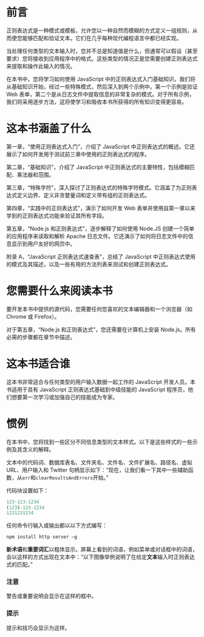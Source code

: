 # 前言

正则表达式是一种模式或模板，允许您以一种自然而模糊的方式定义一组规则，从而使您能够匹配和验证文本。它们在几乎每种现代编程语言中都已经实现。

当处理任何类型的文本输入时，您并不总是知道值是什么，但通常可以假设（甚至要求）您将接收到应用程序中的格式。这些类型的情况正是您需要创建正则表达式来提取和操作此输入的情况。

在本书中，您将学习如何使用 JavaScript 中的正则表达式入门基础知识。我们将从基础知识开始，经过一些特殊模式，然后深入到两个示例中。第一个示例是验证 Web 表单，第二个是从日志文件中提取信息的非常复杂的模式。对于所有示例，我们将采用逐步方法，这将使学习和吸收本书所获得的所有知识变得更容易。

# 这本书涵盖了什么

第一章，“使用正则表达式入门”，介绍了 JavaScript 中正则表达式的概述。它还展示了如何开发用于测试前三章中使用的正则表达式的程序。

第二章，“基础知识”，介绍了 JavaScript 中正则表达式的主要特性，包括模糊匹配、乘法器和范围。

第三章，“特殊字符”，深入探讨了正则表达式的特殊字符模式。它涵盖了为正则表达式定义边界、定义非贪婪量词和定义带有组的正则表达式。

第四章，“实践中的正则表达式”，演示了如何开发 Web 表单并使用自第一章以来学到的正则表达式功能来验证其所有字段。

第五章，“Node.js 和正则表达式”，逐步解释了如何使用 Node.JS 创建一个简单的应用程序来读取和解析 Apache 日志文件。它还演示了如何将日志文件中的信息显示到用户友好的网页中。

附录 A，“JavaScript 正则表达式速查表”，总结了 JavaScript 中正则表达式使用的模式及其描述，以及一些有用的方法列表来测试和创建正则表达式。

# 您需要什么来阅读本书

要开发本书中提供的源代码，您需要任何您喜欢的文本编辑器和一个浏览器（如 Chrome 或 Firefox）。

对于第五章，“Node.js 和正则表达式”，您还需要在计算机上安装 Node.js。所有必需的步骤都在章节中描述。

# 这本书适合谁

这本书非常适合与任何类型的用户输入数据一起工作的 JavaScript 开发人员。本书适用于具有 JavaScript 正则表达式基础到中级技能的 JavaScript 程序员，他们想要第一次学习或加强自己的技能成为专家。

# 惯例

在本书中，您将找到一些区分不同信息类型的文本样式。以下是这些样式的一些示例及其含义的解释。

文本中的代码词、数据库表名、文件夹名、文件名、文件扩展名、路径名、虚拟 URL、用户输入和 Twitter 句柄显示如下：“现在，让我们看一下其中一些辅助函数，从`err`和`clearResultsAndErrors`开始。”

代码块设置如下：

```js
123-123-1234
(123)-123-1234
1231231234
```

任何命令行输入或输出都以以下方式编写：

```js
npm install http-server –g

```

**新术语**和**重要词汇**以粗体显示。屏幕上看到的词语，例如菜单或对话框中的词语，会以这样的方式出现在文本中：“以下图像举例说明了在给定**文本**输入时正则表达式的匹配。”

### 注意

警告或重要说明会显示在这样的框中。

### 提示

提示和技巧会显示为这样。
